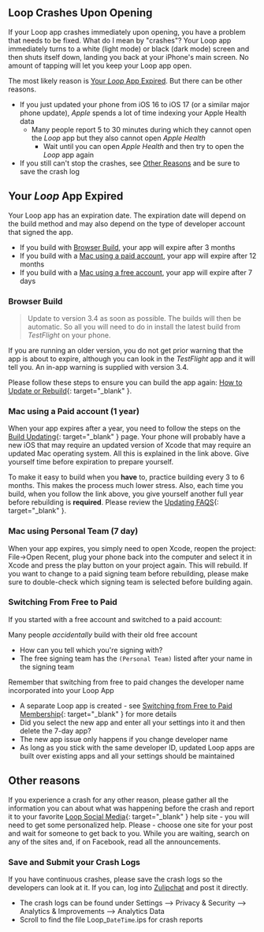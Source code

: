 ## Loop Crashes Upon Opening

If your Loop app crashes immediately upon opening, you have a problem that needs to be fixed. What do I mean by "crashes"? Your Loop app immediately turns to a white (light mode) or black (dark mode) screen and then shuts itself down, landing you back at your iPhone's main screen. No amount of tapping will let you keep your Loop app open.

The most likely reason is [Your *Loop* App Expired](#your-loop-app-expired). But there can be other reasons.

* If you just updated your phone from iOS 16 to iOS 17 (or a similar major phone update), *Apple* spends a lot of time indexing your Apple Health data
    * Many people report 5 to 30 minutes during which they cannot open the *Loop* app but they also cannot open *Apple Health*
        * Wait until you can open *Apple Health* and then try to open the *Loop* app again
* If you still can't stop the crashes, see [Other Reasons](#other-reasons) and be sure to save the crash log

## Your *Loop* App Expired

Your Loop app has an expiration date. The expiration date will depend on the build method and may also depend on the type of developer account that signed the app.

* If you build with [Browser Build](#browser-build), your app will expire after 3 months
* If you build with a [Mac using a paid account](#mac-using-a-paid-account-1-year), your app will expire after 12 months
* If you build with a [Mac using a free account](#mac-using-personal-team-7-day), your app will expire after 7 days

### Browser Build

> Update to version 3.4 as soon as possible. The builds will then be automatic. So all you will need to do in install the latest build from *TestFlight* on your phone.

If you are running an older version, you do not get prior warning that the app is about to expire, although you can look in the *TestFlight* app and it will tell you. An in-app warning is supplied with version 3.4.

Please follow these steps to ensure you can build the app again: [How to Update or Rebuild](../browser/bb-update.md#how-to-update-or-rebuild){: target="_blank" }.


### Mac using a Paid account (1 year)

When your app expires after a year, you need to follow the steps on the [Build Updating](../build/updating.md){: target="_blank" } page. Your phone will probably have a new iOS that may require an updated version of Xcode that may require an updated Mac operating system.  All this is explained in the link above.  Give yourself time before expiration to prepare yourself.

To make it easy to build when you **have** to, practice building every 3 to 6 months. This makes the process much lower stress. Also, each time you build, when you follow the link above, you give yourself another full year before rebuilding is **required**. Please review the [Updating FAQS](../faqs/update-faqs.md){: target="_blank" }.

### Mac using Personal Team (7 day)

When your app expires, you simply need to open Xcode, reopen the project: File->Open Recent, plug your phone back into the computer and select it in Xcode and press the play button on your project again. This will rebuild. If you want to change to a paid signing team before rebuilding, please make sure to double-check which signing team is selected before building again.

### Switching From Free to Paid

If you started with a free account and switched to a paid account:

Many people *accidentally* build with their old free account

* How can you tell which you're signing with?
* The free signing team has the `(Personal Team)` listed after your name in the signing team

Remember that switching from free to paid changes the developer name incorporated into your Loop App

* A separate Loop app is created - see [Switching from Free to Paid Membership](../build/apple-developer.md#switching-from-free-to-paid-memberships){: target="_blank" } for more details
* Did you select the new app and enter all your settings into it and then delete the 7-day app?
* The new app issue only happens if you change developer name
* As long as you stick with the same developer ID, updated Loop apps are built over existing apps and all your settings should be maintained

## Other reasons

If you experience a crash for any other reason, please gather all the information you can about what was happening before the crash and report it to your favorite [Loop Social Media](../intro/loopdocs-how-to.md#how-to-find-help){: target="_blank" } help site - you will need to get some personalized help. Please - choose one site for your post and wait for someone to get back to you.  While you are waiting, search on any of the sites and, if on Facebook, read all the announcements.

### Save and Submit your Crash Logs
If you have continuous crashes, please save the crash logs so the developers can look at it. If you can, log into [Zulipchat](https://loop.zulipchat.com/) and post it directly.

* The crash logs can be found under Settings --> Privacy & Security --> Analytics & Improvements --> Analytics Data
* Scroll to find the file Loop_`DateTime`.ips for crash reports
